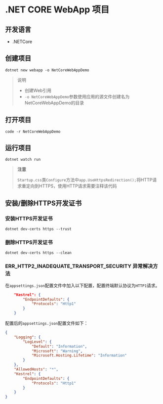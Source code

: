 # .NET CORE WebApp 项目

## 开发语言

* .NETCore

## 创建项目

``` NET Core CLI
dotnet new webapp -o NetCoreWebAppDemo
```

> 说明
>
> * 创建Web引用
> * `-o NetCoreWebAppDemo`参数使用应用的源文件创建名为NetCoreWebAppDemo的目录

## 打开项目

``` NET Core CLI
code -r NetCoreWebAppDemo
```

## 运行项目

``` NET Core CLI
dotnet watch run
```

> **注意**
>
> `Startup.css`类`Configure`方法中`app.UseHttpsRedirection();`将HTTP请求重定向到HTTPS，使用HTTP请求需要注释该代码

## 安装/删除HTTPS开发证书

### 安装HTTPS开发证书

``` CRL
dotnet dev-certs https --trust
```

### 删除HTTPS开发证书

``` CRL
dotnet dev-certs https --clean
```

### ERR_HTTP2_INADEQUATE_TRANSPORT_SECURITY 异常解决方法

在`appsettings.json`配置文件中加入以下配置，配置终端默认协议为`HTTP1`请求。

``` json
    "Kestrel": {
        "EndpointDefaults": {
            "Protocols": "Http1"
        }
    }
```

配置后的`appsettings.json`配置文件如下：

``` json
{
    "Logging": {
        "LogLevel": {
            "Default": "Information",
            "Microsoft": "Warning",
            "Microsoft.Hosting.Lifetime": "Information"
        }
    },
    "AllowedHosts": "*",
    "Kestrel": {
        "EndpointDefaults": {
            "Protocols": "Http1"
        }
    }
}
```
